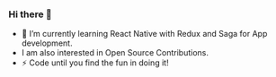### Hi there 👋

- 🌱 I’m currently learning React Native with Redux and Saga for App development.
- I am also interested in Open Source Contributions.
- ⚡ Code until you find the fun in doing it!


